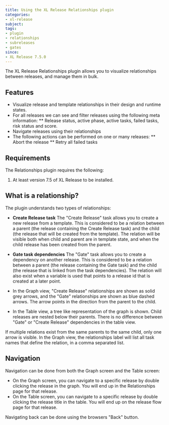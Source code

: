 ```yaml
---
title: Using the XL Release Relationships plugin
categories:
- xl-release
subject:
tags:
- plugin
- relationships
- subreleases
- gates
since:
- XL Release 7.5.0
---
```


The XL Release Relationships plugin allows you to visualize relationships between releases, and manage them in bulk.

## Features

* Visualize release and template relationships in their design and runtime states.
* For all releases we can see and filter releases using the following meta information:
** Release status, active phase, active tasks, failed tasks, risk status and score.
* Navigate releases using their relationships
* The following actions can be performed on one or many releases:
** Abort the release
** Retry all failed tasks

## Requirements

The Relationships plugin requires the following:

1. At least version 7.5 of XL Release to be installed.

## What is a relationship?

The plugin understands two types of relationships:

* **Create Release task** The "Create Release" task allows you to create a new release from a template. This is considered to be a relation between a parent (the release containing the Create Release task) and the child (the release that will be created from the template). The relation will be visible both when child and parent are in template state, and when the child release has been created from the parent.
* **Gate task dependencies** The "Gate" task allows you to create a dependency on another release. This is considered to be a relation between a parent (the release containing the Gate task) and the child (the release that is linked from the task dependencies). The relation will also exist when a variable is used that points to a release id that is created at a later point.

* In the Graph view, "Create Release" relationships are shown as solid grey arrows, and the "Gate" relationships are shown as blue dashed arrows. The arrow points in the direction from the parent to the child.
* In the Table view, a tree like representation of the graph is shown. Child releases are nested below their parents. There is no difference between "Gate" or "Create Release" dependencies in the table view.

If multiple relations exist from the same parents to the same child, only one arrow is visible. In the Graph view, the relationships label will list all task names that define the relation, in a comma separated list.

## Navigation

Navigation can be done from both the Graph screen and the Table screen:

* On the Graph screen, you can navigate to a specific release by double clicking the release in the graph. You will end up in the Relationships page for that release.
* On the Table screen, you can navigate to a specific release by double clicking the release title in the table. You will end up on the release flow page for that release.

Navigating back can be done using the browsers "Back" button.

